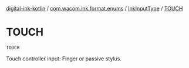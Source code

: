 [digital-ink-kotlin](../../index.md) / [com.wacom.ink.format.enums](../index.md) / [InkInputType](index.md) / [TOUCH](./-t-o-u-c-h.md)

# TOUCH

`TOUCH`

Touch controller input: Finger or passive stylus.

